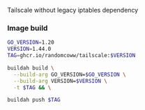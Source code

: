 Tailscale without legacy iptables dependency

### Image build

```bash
GO_VERSION=1.20
VERSION=1.44.0
TAG=ghcr.io/randomcoww/tailscale:$VERSION

buildah build \
  --build-arg GO_VERSION=$GO_VERSION \
  --build-arg VERSION=$VERSION \
  -t $TAG && \

buildah push $TAG
```
